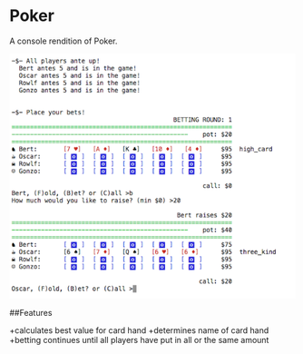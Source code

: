 Poker
=====

A console rendition of Poker.


<img style="border-size:3px" src="cover.png">

##Features

+calculates best value for card hand
+determines name of card hand
+betting continues until all players have put in all or the same amount 
